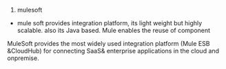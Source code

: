1. mulesoft
- mule soft provides integration platform,  its light weight but highly scalable. also its Java based. Mule enables the reuse of component

MuleSoft provides the most widely used integration platform (Mule ESB
&CloudHub) for connecting SaaS& enterprise applications in the cloud and onpremise.